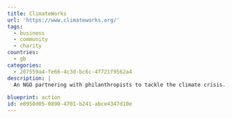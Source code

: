 ```yaml
---
title: ClimateWorks
url: 'https://www.climateworks.org/'
tags:
  - business
  - community
  - charity
countries:
  - gb
categories:
  - 207559a4-fe66-4c3d-bc6c-4f721f9562a4
description: |
  An NGO partnering with philanthropists to tackle the climate crisis. They seek to ensure investments have the maximum impact.
  
blueprint: action
id: e8950d05-0890-4701-b241-abce4347d10e
---
```

